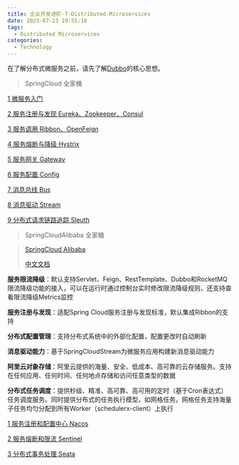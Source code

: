 ```yaml
---
title: 企业开发进阶-7-Distributed-Microservices
date: 2023-07-23 19:55:16
tags: 
  - Distributed Microservices
categories: 
  - Technology
---
```


在了解分布式微服务之前，请先了解[Dubbo](https://cyanzzy.github.io/2023/07/23/%E4%BC%81%E4%B8%9A%E5%BC%80%E5%8F%91%E8%BF%9B%E9%98%B6-3-Dubbo/)的核心思想。

> SpringCloud 全家桶

[1 微服务入门](https://cyanzzy.github.io/2023/07/23/1-%E5%BE%AE%E6%9C%8D%E5%8A%A1%E5%85%A5%E9%97%A8/)

[2 服务注册与发现 Eureka、Zookeeper、Consul](https://cyanzzy.github.io/2023/07/23/2-%E6%9C%8D%E5%8A%A1%E6%B3%A8%E5%86%8C%E4%B8%8E%E5%8F%91%E7%8E%B0-Eureka%E3%80%81Zookeeper%E3%80%81Consul/)

[3 服务调用 Ribbon、OpenFeign](https://cyanzzy.github.io/2023/07/23/3-%E6%9C%8D%E5%8A%A1%E8%B0%83%E7%94%A8-Ribbon%E3%80%81OpenFeign/)

[4 服务熔断与降级 Hystrix](https://cyanzzy.github.io/2023/07/23/4-%E6%9C%8D%E5%8A%A1%E7%86%94%E6%96%AD%E4%B8%8E%E9%99%8D%E7%BA%A7-Hystrix/)

[5 服务网关 Gateway](https://cyanzzy.github.io/2023/07/23/5-%E6%9C%8D%E5%8A%A1%E7%BD%91%E5%85%B3-Gateway/)

[6 服务配置 Config](https://cyanzzy.github.io/2023/07/23/6-%E6%9C%8D%E5%8A%A1%E9%85%8D%E7%BD%AE-Config/)

[7 消息总线 Bus](https://cyanzzy.github.io/2023/07/23/7-%E6%B6%88%E6%81%AF%E6%80%BB%E7%BA%BF-Bus/)

[8 消息驱动 Stream](https://cyanzzy.github.io/2023/07/23/8-%E6%B6%88%E6%81%AF%E9%A9%B1%E5%8A%A8-Stream/)

[9 分布式请求链路追踪 Sleuth](https://cyanzzy.github.io/2023/07/23/9-%E5%88%86%E5%B8%83%E5%BC%8F%E8%AF%B7%E6%B1%82%E9%93%BE%E8%B7%AF%E8%BF%BD%E8%B8%AA-Sleuth/)

> SpringCloudAlibaba 全家桶

>  [SpringCloud Alibaba](https://spring.io/projects/spring-cloud-alibaba)
>
>  [中文文档](https://github.com/alibaba/spring-cloud-alibaba/blob/2022.x/README-zh.md)

**服务限流降级**：默认支持Servlet、Feign、RestTemplate、Dubbo和RocketMQ限流降级功能的接入，可以在运行时通过控制台实时修改限流降级规则，还支持查看限流降级Metrics监控

**服务注册与发现**：适配Spring Cloud服务注册与发现标准，默认集成Ribbon的支持

**分布式配置管理**：支持分布式系统中的外部化配置，配置更改时自动刷新

**消息驱动能力**：基于SpringCloudStream为微服务应用构建新消息驱动能力

**阿里云对象存储**：阿里云提供的海量、安全、低成本、高可靠的云存储服务。支持在任何应用、任何时间、任何地点存储和访问任意类型的数据

**分布式任务调度**：提供秒级、精准、高可靠、高可用的定时（基于Cron表达式）任务调度服务。同时提供分布式的任务执行模型，如网格任务。网格任务支持海量子任务均匀分配到所有Worker（schedulerx-client）上执行

[1 服务注册和配置中心 Nacos](https://cyanzzy.github.io/2023/07/23/1-%E6%9C%8D%E5%8A%A1%E6%B3%A8%E5%86%8C%E5%92%8C%E9%85%8D%E7%BD%AE%E4%B8%AD%E5%BF%83-Nacos/)

[2 服务熔断和限流 Sentinel](https://cyanzzy.github.io/2023/07/23/2-%E6%9C%8D%E5%8A%A1%E7%86%94%E6%96%AD%E5%92%8C%E9%99%90%E6%B5%81-Sentinel/)

[3 分布式事务处理 Seata](https://cyanzzy.github.io/2023/07/23/3-%E5%88%86%E5%B8%83%E5%BC%8F%E4%BA%8B%E5%8A%A1%E5%A4%84%E7%90%86-Seata/)